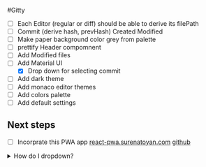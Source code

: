 #Gitty

- [ ] Each Editor (regular or diff) should be able to derive its filePath
- [ ] Commit (derive hash, prevHash) Created Modified
- [ ] Make paper background color grey from palette
- [ ] prettify Header compomnent
- [ ] Add Modified files
- [ ] Add Material UI
  - [x] Drop down for selecting commit
- [ ] Add dark theme
- [ ] Add monaco editor themes
- [ ] Add colors palette
- [ ] Add default settings

## Next steps

- [ ] Incorprate this PWA app [react-pwa.surenatoyan.com](https://react-pwa.surenatoyan.com/page-2) [github](https://github.com/suren-atoyan/react-pwa)

<details>
<summary>How do I dropdown?</summary>
<br>
This is how you dropdown.
<br><br>
<pre>
&lt;details&gt;
&lt;summary&gt;How do I dropdown?&lt;&#47;summary&gt;
&lt;br&gt;
This is how you dropdown.
&lt;&#47;details&gt;
</pre>
</details>
